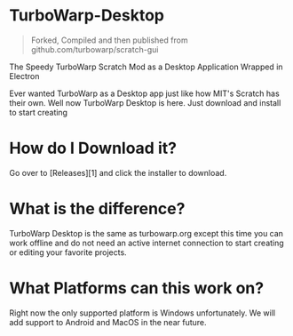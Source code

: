 # TurboWarp-Desktop
> Forked, Compiled and then published from github.com/turbowarp/scratch-gui

The Speedy TurboWarp Scratch Mod as a Desktop Application Wrapped in Electron

Ever wanted TurboWarp as a Desktop app just like how MIT's Scratch has their own. Well now TurboWarp Desktop is here.
Just download and install to start creating

# How do I Download it?
Go over to [Releases][1] and click the installer to download.

# What is the difference?
TurboWarp Desktop is the same as turbowarp.org except this time you can work offline and do not 
need an active internet connection to start creating or editing your favorite projects.

# What Platforms can this work on?
Right now the only supported platform is Windows unfortunately.
We will add support to Android and MacOS in the near future.
